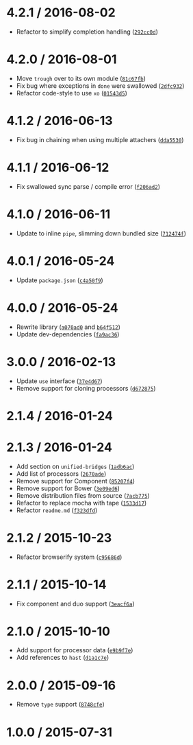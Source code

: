 <!--remark setext-->

<!--lint disable no-multiple-toplevel-headings-->

4.2.1 / 2016-08-02
==================

*   Refactor to simplify completion handling ([`292cc0d`](https://github.com/wooorm/unified/commit/292cc0d))

4.2.0 / 2016-08-01
==================

*   Move `trough` over to its own module ([`81c67fb`](https://github.com/wooorm/unified/commit/81c67fb))
*   Fix bug where exceptions in `done` were swallowed ([`2dfc932`](https://github.com/wooorm/unified/commit/2dfc932))
*   Refactor code-style to use `xo` ([`01543d5`](https://github.com/wooorm/unified/commit/01543d5))

4.1.2 / 2016-06-13
==================

*   Fix bug in chaining when using multiple attachers ([`dda5530`](https://github.com/wooorm/unified/commit/dda5530))

4.1.1 / 2016-06-12
==================

*   Fix swallowed sync parse / compile error ([`f206ad2`](https://github.com/wooorm/unified/commit/f206ad2))

4.1.0 / 2016-06-11
==================

*   Update to inline `pipe`, slimming down bundled size ([`712474f`](https://github.com/wooorm/unified/commit/712474f))

4.0.1 / 2016-05-24
==================

*   Update `package.json` ([`c4a50f9`](https://github.com/wooorm/unified/commit/c4a50f9))

4.0.0 / 2016-05-24
==================

*   Rewrite library ([`a070ad0`](https://github.com/wooorm/unified/commit/a070ad0) and [`b64f512`](https://github.com/wooorm/unified/commit/b64f512))
*   Update dev-dependencies ([`fa9ac36`](https://github.com/wooorm/unified/commit/fa9ac36))

3.0.0 / 2016-02-13
==================

*   Update `use` interface ([`37e4d67`](https://github.com/wooorm/unified/commit/37e4d67))
*   Remove support for cloning processors ([`d672875`](https://github.com/wooorm/unified/commit/d672875))

2.1.4 / 2016-01-24
==================

2.1.3 / 2016-01-24
==================

*   Add section on `unified-bridges` ([`1adb6ac`](https://github.com/wooorm/unified/commit/1adb6ac))
*   Add list of processors ([`2670ade`](https://github.com/wooorm/unified/commit/2670ade))
*   Remove support for Component ([`85207f4`](https://github.com/wooorm/unified/commit/85207f4))
*   Remove support for Bower ([`3e09ed6`](https://github.com/wooorm/unified/commit/3e09ed6))
*   Remove distribution files from source ([`7acb775`](https://github.com/wooorm/unified/commit/7acb775))
*   Refactor to replace mocha with tape ([`1533d17`](https://github.com/wooorm/unified/commit/1533d17))
*   Refactor `readme.md` ([`f323dfd`](https://github.com/wooorm/unified/commit/f323dfd))

2.1.2 / 2015-10-23
==================

*   Refactor browserify system ([`c95686d`](https://github.com/wooorm/unified/commit/c95686d))

2.1.1 / 2015-10-14
==================

*   Fix component and duo support ([`3eacf6a`](https://github.com/wooorm/unified/commit/3eacf6a))

2.1.0 / 2015-10-10
==================

*   Add support for processor data ([`e9b9f7e`](https://github.com/wooorm/unified/commit/e9b9f7e))
*   Add references to `hast` ([`d1a1c7e`](https://github.com/wooorm/unified/commit/d1a1c7e))

2.0.0 / 2015-09-16
==================

*   Remove `type` support ([`8748cfe`](https://github.com/wooorm/unified/commit/8748cfe))

1.0.0 / 2015-07-31
==================
